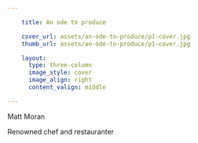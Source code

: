 ```yaml
---

    title: An ode to produce

    cover_url: assets/an-ode-to-produce/p1-cover.jpg
    thumb_url: assets/an-ode-to-produce/p1-cover.jpg

    layout:
      type: three-column
      image_style: cover
      image_align: right
      content_valign: middle

---
```


<div class="author-details">
  <p class="author-name">Matt Moran</p>
  <p>Renowned chef and restauranter</p>
</div>
